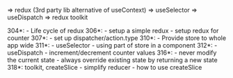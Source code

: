 => redux (3rd party lib alternative of useContext)
=> useSelector
=> useDispatch
=> redux toolkit

304*:
    - Life cycle of redux
306*:
    - setup a simple redux
    - setup redux for counter
307*:
    - set up dispatcher/action.type
310*:
    - Provide store to whole app wide
311*:
    - useSelector
    - using part of store in a component
312*:
    - useDispatch
    - increment/decrement counter values
316*:
    - never modify the current state
    - always override existing state by returning a new state
318*: toolkit, createSlice
    - simplify reducer
    - how to use createSlice